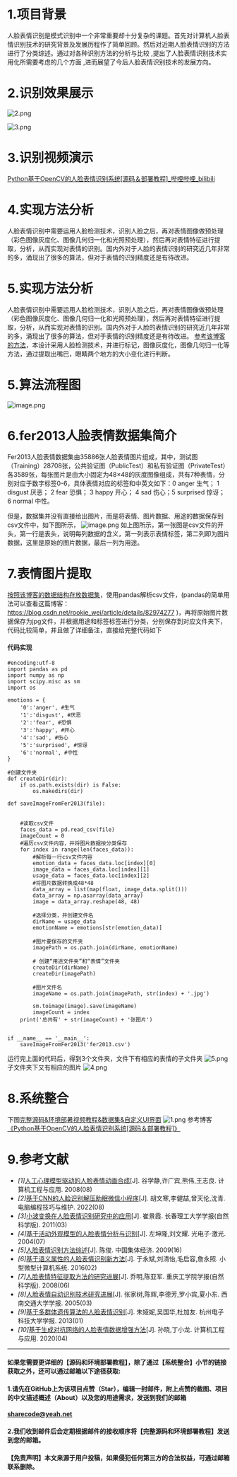 ﻿# 1.项目背景
人脸表情识别是模式识别中一个非常重要却十分复杂的课题。首先对计算机人脸表情识别技术的研究背景及发展历程作了简单回顾。然后对近期人脸表情识别的方法进行了分类综述。通过对各种识别方法的分析与比较 ,提出了人脸表情识别技术实用化所需要考虑的几个方面 ,进而展望了今后人脸表情识别技术的发展方向。 

# 2.识别效果展示
![2.png](07eedabaeb06c41cd2c821862cfb2cc5.png)

![3.png](b0e75a959b572a93fa71408e86c5af9a.png)

# 3.识别视频演示
[Python基于OpenCV的人脸表情识别系统[源码＆部署教程]_哔哩哔哩_bilibili](https://www.bilibili.com/video/BV11P41137Wv?spm_id_from=333.999.0.0&vd_source=bc9aec86d164b67a7004b996143742dc)


# 4.实现方法分析
人脸表情识别中需要运用人脸检测技术，识别人脸之后，再对表情图像做预处理（彩色图像灰度化、图像几何归一化和光照预处理），然后再对表情特征进行提取，分析，从而实现对表情的识别。国内外对于人脸的表情识别的研究近几年非常的多，涌现出了很多的算法，但对于表情的识别精度还是有待改进。

# 5.实现方法分析
人脸表情识别中需要运用人脸检测技术，识别人脸之后，再对表情图像做预处理（彩色图像灰度化、图像几何归一化和光照预处理），然后再对表情特征进行提取，分析，从而实现对表情的识别。国内外对于人脸的表情识别的研究近几年非常的多，涌现出了很多的算法，但对于表情的识别精度还是有待改进。
[参考该博客的方法](https://mbd.pub/o/bread/Y5WcmZhq)，本设计采用人脸检测技术，并进行标记，图像灰度化，图像几何归一化等方法，通过提取出嘴巴，眼睛两个地方的大小变化进行判断。

# 5.算法流程图
![image.png](a27e9e5d91853aaf22578292a31f6227.png)


# 6.fer2013人脸表情数据集简介
Fer2013人脸表情数据集由35886张人脸表情图片组成，其中，测试图（Training）28708张，公共验证图（PublicTest）和私有验证图（PrivateTest）各3589张，每张图片是由大小固定为48×48的灰度图像组成，共有7种表情，分别对应于数字标签0-6，具体表情对应的标签和中英文如下：0 anger 生气； 1 disgust 厌恶； 2 fear 恐惧； 3 happy 开心； 4 sad 伤心；5 surprised 惊讶； 6 normal 中性。

但是，数据集并没有直接给出图片，而是将表情、图片数据、用途的数据保存到csv文件中，如下图所示，
![image.png](16a216b27bc0ffbb5e408b60cf8d05d9.png)
如上图所示，第一张图是csv文件的开头，第一行是表头，说明每列数据的含义，第一列表示表情标签，第二列即为图片数据，这里是原始的图片数据，最后一列为用途。

# 7.表情图片提取
[按照该博客的数据结构存放数据集](https://afdian.net/item?plan_id=10ac941a631511edb8eb52540025c377)，使用pandas解析csv文件，(pandas的简单用法可以查看这篇博客：https://blog.csdn.net/rookie_wei/article/details/82974277 )，再将原始图片数据保存为jpg文件，并根据用途和标签标签进行分类，分别保存到对应文件夹下，代码比较简单，并且做了详细备注，直接给完整代码如下

#### 代码实现
```
#encoding:utf-8
import pandas as pd
import numpy as np
import scipy.misc as sm
import os
 
emotions = {
    '0':'anger', #生气
    '1':'disgust', #厌恶
    '2':'fear', #恐惧
    '3':'happy', #开心
    '4':'sad', #伤心
    '5':'surprised', #惊讶
    '6':'normal', #中性
}
 
#创建文件夹
def createDir(dir):
    if os.path.exists(dir) is False:
        os.makedirs(dir)
 
def saveImageFromFer2013(file):
 
 
    #读取csv文件
    faces_data = pd.read_csv(file)
    imageCount = 0
    #遍历csv文件内容，并将图片数据按分类保存
    for index in range(len(faces_data)):
        #解析每一行csv文件内容
        emotion_data = faces_data.loc[index][0]
        image_data = faces_data.loc[index][1]
        usage_data = faces_data.loc[index][2]
        #将图片数据转换成48*48
        data_array = list(map(float, image_data.split()))
        data_array = np.asarray(data_array)
        image = data_array.reshape(48, 48)
 
        #选择分类，并创建文件名
        dirName = usage_data
        emotionName = emotions[str(emotion_data)]
 
        #图片要保存的文件夹
        imagePath = os.path.join(dirName, emotionName)
 
        # 创建“用途文件夹”和“表情”文件夹
        createDir(dirName)
        createDir(imagePath)
 
        #图片文件名
        imageName = os.path.join(imagePath, str(index) + '.jpg')
 
        sm.toimage(image).save(imageName)
        imageCount = index
    print('总共有' + str(imageCount) + '张图片')
 
 
if __name__ == '__main__':
    saveImageFromFer2013('fer2013.csv')
```
运行完上面的代码后，得到3个文件夹，文件下有相应的表情的子文件夹
![5.png](8f4a6d6208efc24dcad769506bca53ef.png)
子文件夹下又有相应的图片
![4.png](971c366751840c5aa0be811d24ec433b.png)

# 8.系统整合
下图[完整源码&环境部暑视频教程&数据集&自定义UI界面](https://s.xiaocichang.com/s/8a952d)
![1.png](4940b95f30dcc932cfd5b0d24716da2b.png)
参考博客[《Python基于OpenCV的人脸表情识别系统\[源码＆部署教程\]》](https://mbd.pub/o/qunma/work)



# 9.参考文献
*   *[1]*[人工心理模型驱动的人脸表情动画合成](https://kns.cnki.net/kcms/detail/detail.aspx?filename=JSGG200808031&dbcode=CJFD&dbname=CJFD2008&v=hfIEJ226jPUARClPcGeYSjs0ebxfV4X8Ofiopo3ozEV3HJd2m0IlosBklpCUqIUp)[J]. 谷学静,许广宾,熊伟,王志良.  计算机工程与应用. 2008(08)
*   *[2]*[基于CNN的人脸识别解压助眠微信小程序](https://kns.cnki.net/kcms/detail/detail.aspx?filename=DNBC202208027&dbcode=CJFD&dbname=CJFDTEMP&v=Ux3QKFI6nrQjzIqyhqy9M5f8KdAGQZz_WOlQczIHwzsbry8aBGAgypcxLlHzCEE2)[J]. 胡文寒,李健喆,曾天伦,沈青.  电脑编程技巧与维护. 2022(08)
*   *[3]*[小波变换在人脸表情识别研究中的应用](https://kns.cnki.net/kcms/detail/detail.aspx?filename=CGJM201103038&dbcode=CJFD&dbname=CJFD2011&v=Z2M0tAQIWLZq2kY1XPlbtsRDXfDc1dSI4sgYt56BlZ-o4t0-tPvhD7lHH8g8sQFK)[J]. 崔景霞.  长春理工大学学报(自然科学版). 2011(03)
*   *[4]*[基于活动外观模型的人脸表情分析与识别](https://kns.cnki.net/kcms/detail/detail.aspx?filename=GDZJ200407025&dbcode=CJFD&dbname=CJFD2004&v=aCxIaWZuEF7z_FYYNn5rMJZRfxXTDlX3ohA4WcieRa5wenK4OW2bfGeEYocfKR_d)[J]. 左坤隆,刘文耀.  光电子·激光. 2004(07)
*   *[5]*[人脸表情识别方法综述](https://kns.cnki.net/kcms/detail/detail.aspx?filename=ZJTG200916095&dbcode=CJFD&dbname=CJFD2009&v=pcQp3msuBMAPJOF0g_G1EXhE5y-ZitQAqtIk0DNEoRLsVzP9aZUE8cMU1Nqe6v2P)[J]. 陈俊.  中国集体经济. 2009(16)
*   *[6]*[基于语义属性的人脸表情识别新方法](https://kns.cnki.net/kcms/detail/detail.aspx?filename=XXWX201602029&dbcode=CJFD&dbname=CJFD2016&v=y-yLmg8NQEUBTCiJik4kZuV05uu2fG4-5jKC7_3g4CyYq3E_YUp6KtdE1GuvpcAW)[J]. 于永斌,刘清怡,毛启容,詹永照.  小型微型计算机系统. 2016(02)
*   *[7]*[人脸表情特征提取方法的研究进展](https://kns.cnki.net/kcms/detail/detail.aspx?filename=CGGL200806030&dbcode=CJFD&dbname=CJFD2008&v=VvL_xbFjGLwS6B2wPS5P2fK3-ihXzOHBYz8JInpcFS8a3pPDThTmNQS2RWZqq5zI)[J]. 乔明,陈亚军.  重庆工学院学报(自然科学版). 2008(06)
*   *[8]*[人脸表情自动识别技术研究进展](https://kns.cnki.net/kcms/detail/detail.aspx?filename=XNJT200503000&dbcode=CJFD&dbname=CJFD2005&v=F8XP0G-jlOiaWBU00Jo7cqa-_c1W_WW6aLY32W3oqPAUH2Dv1K2339N0COnpLChC)[J]. 张家树,陈辉,李德芳,罗小宾,夏小东.  西南交通大学学报. 2005(03)
*   *[9]*[基于多群体遗传算法的人脸表情识别](https://kns.cnki.net/kcms/detail/detail.aspx?filename=HXDY201301013&dbcode=CJFD&dbname=CJFD2013&v=QjcAahei8TbMWpr0i5VfT6YILmvSknOmTeLymfQjC4EVF4pM_XpYScbpIiixYyS4)[J]. 朱娅妮,吴国华,杜加友.  杭州电子科技大学学报. 2013(01)
*   *[10]*[基于生成对抗网络的人脸表情数据增强方法](https://kns.cnki.net/kcms/detail/detail.aspx?filename=JSGG202004018&dbcode=CJFD&dbname=CJFD2020&v=UVJbamaWiqPg5yQhu8St0BiUjNCl2H1tySEox6u7Sgh-FZILzOO04oiIdaq0WuF3)[J]. 孙晓,丁小龙.  计算机工程与应用. 2020(04)


---
#### 如果您需要更详细的【源码和环境部署教程】，除了通过【系统整合】小节的链接获取之外，还可以通过邮箱以下途径获取:
#### 1.请先在GitHub上为该项目点赞（Star），编辑一封邮件，附上点赞的截图、项目的中文描述概述（About）以及您的用途需求，发送到我们的邮箱
#### sharecode@yeah.net
#### 2.我们收到邮件后会定期根据邮件的接收顺序将【完整源码和环境部署教程】发送到您的邮箱。
#### 【免责声明】本文来源于用户投稿，如果侵犯任何第三方的合法权益，可通过邮箱联系删除。